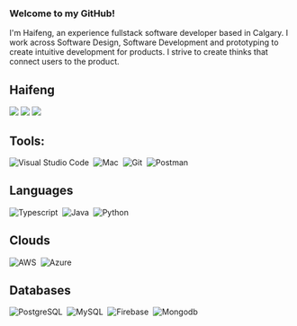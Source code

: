 ### Welcome to my GitHub!

I'm Haifeng, an experience fullstack software developer based in Calgary. I work across Software Design, Software Development and prototyping to create intuitive development for products. I strive to create thinks that connect users to the product.


## Haifeng

<p align = "center">
  
[<img src ="https://img.shields.io/badge/Personal website-%23.svg?&style=for-the-badge&logo=www&logoColor=white%22&color=red">](https://haifzhan.ca)
[<img src="https://img.shields.io/badge/stackoverflow-%2312100E.svg?&style=for-the-badge&logo=stackoverflow&logoColor=white&color=FCC624" />]([https://www.linkedin.com/in/haifzhan/](https://stackoverflow.com/users/1735756/haifeng-zhang))
[<img src="https://img.shields.io/badge/linkedin-%2312100E.svg?&style=for-the-badge&logo=linkedin&logoColor=white&color=blue" />](https://www.linkedin.com/in/haifzhan/)

</p>


## Tools:

![Visual Studio Code](https://img.shields.io/badge/VSCode-0078d7.svg?style=for-the-badge&logo=visual-studio-code&logoColor=white)&nbsp;
![Mac](https://img.shields.io/badge/MacOS-FCC624?style=for-the-badge&logo=apple&logoColor=white)&nbsp;
![Git](https://img.shields.io/badge/GIT-E44C30?style=for-the-badge&logo=git&logoColor=white)&nbsp;
![Postman](https://img.shields.io/badge/Postman-232F3E.svg?style=for-the-badge&logo=visual-studio-code&logoColor=white)&nbsp;

## Languages

![Typescript](https://img.shields.io/badge/Typescript-3776AB?style=for-the-badge&logo=typescript&logoColor=white)&nbsp;
![Java](https://img.shields.io/badge/Java-ED8B00?style=for-the-badge&logo=java&logoColor=white)&nbsp;
![Python](https://img.shields.io/badge/Python-3776AB?style=for-the-badge&logo=python&logoColor=white)&nbsp;

## Clouds

![AWS](https://img.shields.io/badge/AWS-FCC624?style=for-the-badge&logo=amazon&logoColor=white)&nbsp;
![Azure](https://img.shields.io/badge/Azure-3776AB?style=for-the-badge&logo=microsoft&logoColor=white)&nbsp;

## Databases
![PostgreSQL](https://img.shields.io/badge/PostgreSQL-316192?style=for-the-badge&logo=postgresql&logoColor=white)&nbsp;
![MySQL](https://img.shields.io/badge/MySQL-00000F?style=for-the-badge&logo=mysql&logoColor=white)&nbsp;
![Firebase](https://img.shields.io/badge/Firebase-FCC624?style=for-the-badge&logo=firebase&logoColor=white)&nbsp;
![Mongodb](https://img.shields.io/badge/Mongodb-2a9d8f?style=for-the-badge&logo=mongodb&logoColor=white)&nbsp;
